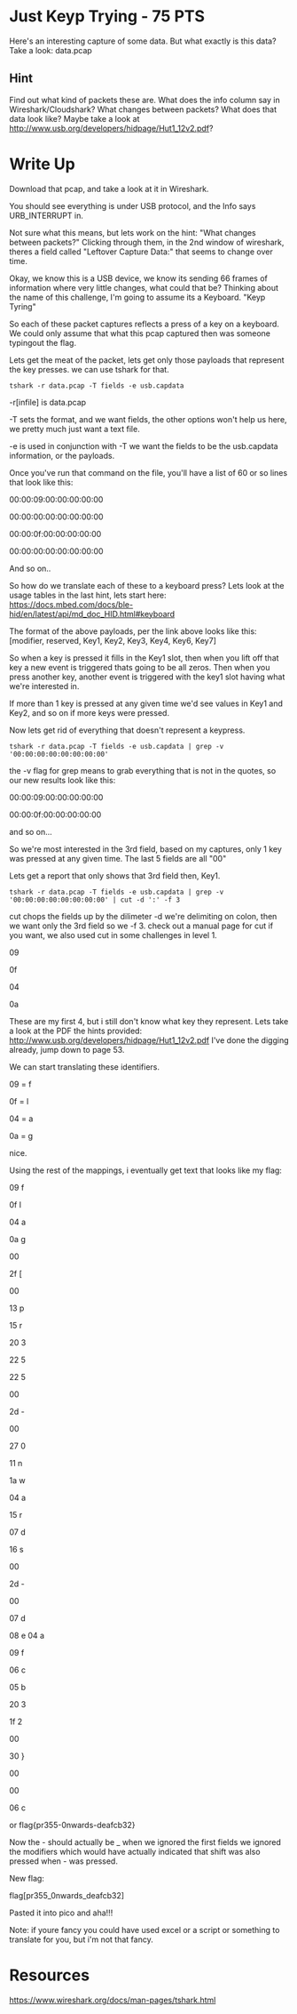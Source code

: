 # Just Keyp Trying - 75 PTS
Here's an interesting capture of some data. But what exactly is this data? Take a look: data.pcap

## Hint
Find out what kind of packets these are. What does the info column say in Wireshark/Cloudshark?
What changes between packets? What does that data look like?
Maybe take a look at http://www.usb.org/developers/hidpage/Hut1_12v2.pdf?

# Write Up

Download that pcap, and take a look at it in Wireshark. 

You should see everything is under USB protocol, and the Info says URB_INTERRUPT in.

Not sure what this means, but lets work on the hint: "What changes between packets?"  Clicking through them, in the 2nd window of wireshark, theres a field called "Leftover Capture Data:" that seems to change over time. 

Okay, we know this is a USB device, we know its sending 66 frames of information where very little changes, what could that be? Thinking about the name of this challenge, I'm going to assume its a Keyboard. "Keyp Tyring"

So each of these packet captures reflects a press of a key on a keyboard. We could only assume that what this pcap captured then was someone typingout the flag.

Lets get the meat of the packet, lets get only those payloads that represent the key presses. we can use tshark for that.

`tshark -r data.pcap -T fields -e usb.capdata`

-r[infile] is data.pcap

-T sets the format, and we want fields, the other options won't help us here, we pretty much just want a text file.

-e is used in conjunction with -T we want the fields to be the usb.capdata information, or the payloads.

Once you've run that command on the file, you'll have a list of 60 or so lines that look like this: 

00:00:09:00:00:00:00:00

00:00:00:00:00:00:00:00

00:00:0f:00:00:00:00:00

00:00:00:00:00:00:00:00

And so on..

So how do we translate each of these to a keyboard press? Lets look at the usage tables in the last hint, lets start here: https://docs.mbed.com/docs/ble-hid/en/latest/api/md_doc_HID.html#keyboard

The format of the above payloads, per the link above looks like this:
[modifier, reserved, Key1, Key2, Key3, Key4, Key6, Key7]

So when a key is pressed it fills in the Key1 slot, then when you lift off that key a new event is triggered thats going to be all zeros. Then when you press another key, another event is triggered with the key1 slot having what we're interested in.

If more than 1 key is pressed at any given time we'd see values in Key1 and Key2, and so on if more keys were pressed.

Now lets get rid of everything that doesn't represent a keypress.

`tshark -r data.pcap -T fields -e usb.capdata | grep -v '00:00:00:00:00:00:00:00'`

the -v flag for grep means to grab everything that is not in the quotes, so our new results look like this:

00:00:09:00:00:00:00:00

00:00:0f:00:00:00:00:00

and so on...

So we're most interested in the 3rd field, based on my captures, only 1 key was pressed at any given time. The last 5 fields are all "00"

Lets get a report that only shows that 3rd field then, Key1.

`tshark -r data.pcap -T fields -e usb.capdata | grep -v '00:00:00:00:00:00:00:00' | cut -d ':' -f 3`

cut chops the fields up by the dilimeter -d we're delimiting on colon, then we want only the 3rd field so we -f 3. check out a manual page for cut if you want, we also used cut in some challenges in level 1.

09

0f

04

0a

These are my first 4, but i still don't know what key they represent. Lets take a look at the PDF the hints provided: http://www.usb.org/developers/hidpage/Hut1_12v2.pdf I've done the digging already, jump down to page 53.

We can start translating these identifiers.

09 = f

0f = l

04 = a

0a = g

nice.

Using the rest of the mappings, i eventually get text that looks like my flag:

09 f

0f l

04 a

0a g

00 

2f [

00

13 p

15 r

20 3

22 5

22 5

00

2d -

00

27 0

11 n

1a w

04 a

15 r

07 d

16 s

00 

2d -

00

07 d

08 e
04 a

09 f

06 c

05 b

20 3

1f 2

00

30 }

00 

00 

06 c

or flag{pr355-0nwards-deafcb32}

Now the - should actually be _ when we ignored the first fields we ignored the modifiers which would have actually indicated that shift was also pressed when - was pressed.

New flag:

flag[pr355_0nwards_deafcb32]

Pasted it into pico and aha!!!

Note: if youre fancy you could have used excel or a script or something to translate for you, but i'm not that fancy.




# Resources
https://www.wireshark.org/docs/man-pages/tshark.html

